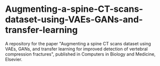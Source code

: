 # Augmenting-a-spine-CT-scans-dataset-using-VAEs-GANs-and-transfer-learning
A repository for the paper "Augmenting a spine CT scans dataset using VAEs, GANs, and transfer learning for improved detection of vertebral compression fractures", published in Computers in Biology and Medicine, Elsevier.

